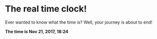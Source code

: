 # The real time clock!

Ever wanted to know what the time is? Well, your journey is about to end!

**The time is Nov 21, 2017, 18:24**